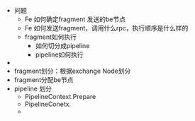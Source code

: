 - 问题
	- Fe 如何确定fragment 发送的be节点
	- Fe 如何发送fragment，调用什么rpc，执行顺序是什么样的
	- fragment如何执行
		- 如何切分成pipeline
		- pipeline如何执行
-
- fragment划分：根据exchange Node划分
- fragment分配be节点
- pipeline 划分
	- PipelineContext.Prepare
	- PipelineConetx.
	-